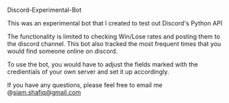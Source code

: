 Discord-Experimental-Bot

This was an experimental bot that I created to test out Discord's Python API

The functionality is limited to checking Win/Lose rates and posting them to the discord channel.
This bot also tracked the most frequent times that you would find someone online on discord.

To use the bot, you would have to adjust the fields marked with the credientials of your own server and set it up accordingly.

If you have any questions, please feel free to email me @siam.shafiq@gmail.com

